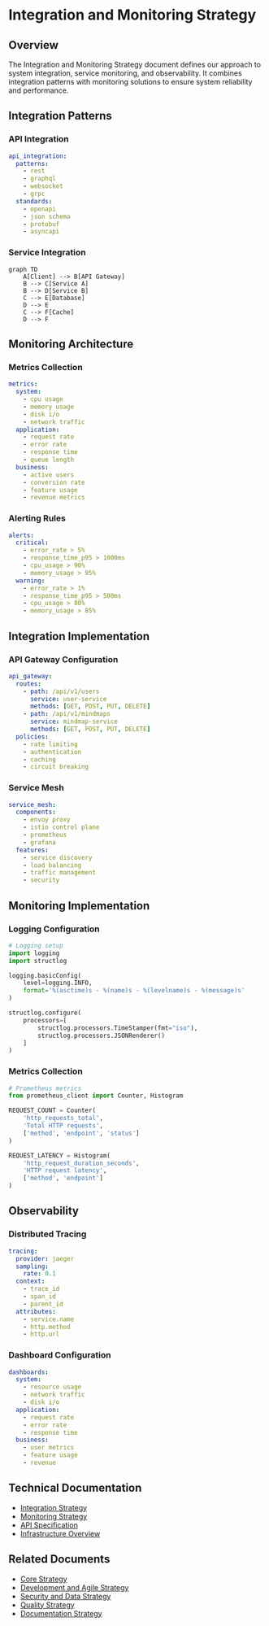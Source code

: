 # Integration and Monitoring Strategy

## Overview

The Integration and Monitoring Strategy document defines our approach to system integration, service monitoring, and observability. It combines integration patterns with monitoring solutions to ensure system reliability and performance.

## Integration Patterns

### API Integration
```yaml
api_integration:
  patterns:
    - rest
    - graphql
    - websocket
    - grpc
  standards:
    - openapi
    - json schema
    - protobuf
    - asyncapi
```

### Service Integration
```mermaid
graph TD
    A[Client] --> B[API Gateway]
    B --> C[Service A]
    B --> D[Service B]
    C --> E[Database]
    D --> E
    C --> F[Cache]
    D --> F
```

## Monitoring Architecture

### Metrics Collection
```yaml
metrics:
  system:
    - cpu usage
    - memory usage
    - disk i/o
    - network traffic
  application:
    - request rate
    - error rate
    - response time
    - queue length
  business:
    - active users
    - conversion rate
    - feature usage
    - revenue metrics
```

### Alerting Rules
```yaml
alerts:
  critical:
    - error_rate > 5%
    - response_time_p95 > 1000ms
    - cpu_usage > 90%
    - memory_usage > 95%
  warning:
    - error_rate > 1%
    - response_time_p95 > 500ms
    - cpu_usage > 80%
    - memory_usage > 85%
```

## Integration Implementation

### API Gateway Configuration
```yaml
api_gateway:
  routes:
    - path: /api/v1/users
      service: user-service
      methods: [GET, POST, PUT, DELETE]
    - path: /api/v1/mindmaps
      service: mindmap-service
      methods: [GET, POST, PUT, DELETE]
  policies:
    - rate limiting
    - authentication
    - caching
    - circuit breaking
```

### Service Mesh
```yaml
service_mesh:
  components:
    - envoy proxy
    - istio control plane
    - prometheus
    - grafana
  features:
    - service discovery
    - load balancing
    - traffic management
    - security
```

## Monitoring Implementation

### Logging Configuration
```python
# Logging setup
import logging
import structlog

logging.basicConfig(
    level=logging.INFO,
    format='%(asctime)s - %(name)s - %(levelname)s - %(message)s'
)

structlog.configure(
    processors=[
        structlog.processors.TimeStamper(fmt="iso"),
        structlog.processors.JSONRenderer()
    ]
)
```

### Metrics Collection
```python
# Prometheus metrics
from prometheus_client import Counter, Histogram

REQUEST_COUNT = Counter(
    'http_requests_total',
    'Total HTTP requests',
    ['method', 'endpoint', 'status']
)

REQUEST_LATENCY = Histogram(
    'http_request_duration_seconds',
    'HTTP request latency',
    ['method', 'endpoint']
)
```

## Observability

### Distributed Tracing
```yaml
tracing:
  provider: jaeger
  sampling:
    rate: 0.1
  context:
    - trace_id
    - span_id
    - parent_id
  attributes:
    - service.name
    - http.method
    - http.url
```

### Dashboard Configuration
```yaml
dashboards:
  system:
    - resource usage
    - network traffic
    - disk i/o
  application:
    - request rate
    - error rate
    - response time
  business:
    - user metrics
    - feature usage
    - revenue
```

## Technical Documentation

- [Integration Strategy](INTEGRATION_STRATEGY)
- [Monitoring Strategy](MONITORING_STRATEGY)
- [API Specification](../technical/api/API_SPECIFICATION)
- [Infrastructure Overview](../technical/infrastructure/INFRASTRUCTURE_OVERVIEW)

## Related Documents

- [Core Strategy](CORE_STRATEGY)
- [Development and Agile Strategy](DEVELOPMENT_AND_AGILE_STRATEGY)
- [Security and Data Strategy](SECURITY_AND_DATA_STRATEGY)
- [Quality Strategy](QUALITY_STRATEGY)
- [Documentation Strategy](DOCUMENTATION_STRATEGY) 